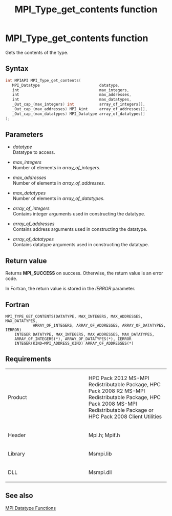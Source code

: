 ﻿---
title: MPI_Type_get_contents function
TOCTitle: MPI_Type_get_contents function
ms:assetid: 1e25a15b-cc5a-4584-b130-29b742c84753
ms:mtpsurl: https://msdn.microsoft.com/en-us/library/Dn520569(v=VS.85)
ms:contentKeyID: 59361040
ms.date: 03/28/2018
mtps_version: v=VS.85
f1_keywords:
- MPI_TYPE_GET_CONTENTS
- mpif/MPI_Type_get_contents
- mpi/MPI_TYPE_GET_CONTENTS
dev_langs:
- C++
- C
---

# MPI\_Type\_get\_contents function

Gets the contents of the type.

## Syntax

``` c++
int MPIAPI MPI_Type_get_contents(
   MPI_Datatype                          datatype,
   int                                   max_integers,
   int                                   max_addresses,
   int                                   max_datatypes,
   _Out_cap_(max_integers) int           array_of_integers[],
   _Out_cap_(max_addresses) MPI_Aint     array_of_addresses[],
   _Out_cap_(max_datatypes) MPI_Datatype array_of_datatypes[]
);
```

## Parameters

  - *datatype*  
    Datatype to access.

  - *max\_integers*  
    Number of elements in *array\_of\_integers*.

  - *max\_addresses*  
    Number of elements in *array\_of\_addresses*.

  - *max\_datatypes*  
    Number of elements in *array\_of\_datatypes*.

  - *array\_of\_integers*  
    Contains integer arguments used in constructing the datatype.

  - *array\_of\_addresses*  
    Contains address arguments used in constructing the datatype.

  - *array\_of\_datatypes*  
    Contains datatype arguments used in constructing the datatype.

## Return value

Returns **MPI\_SUCCESS** on success. Otherwise, the return value is an error code.

In Fortran, the return value is stored in the *IERROR* parameter.

## Fortran

    MPI_TYPE_GET_CONTENTS(DATATYPE, MAX_INTEGERS, MAX_ADDRESSES, MAX_DATATYPES,
                ARRAY_OF_INTEGERS, ARRAY_OF_ADDRESSES, ARRAY_OF_DATATYPES, IERROR)
        INTEGER DATATYPE, MAX_INTEGERS, MAX_ADDRESSES, MAX_DATATYPES,
        ARRAY_OF_INTEGERS(*), ARRAY_OF_DATATYPES(*), IERROR
        INTEGER(KIND=MPI_ADDRESS_KIND) ARRAY_OF_ADDRESSES(*)

## Requirements

<table>
<colgroup>
<col style="width: 50%" />
<col style="width: 50%" />
</colgroup>
<tbody>
<tr class="odd">
<td><p>Product</p></td>
<td><p>HPC Pack 2012 MS-MPI Redistributable Package, HPC Pack 2008 R2 MS-MPI Redistributable Package, HPC Pack 2008 MS-MPI Redistributable Package or HPC Pack 2008 Client Utilities</p></td>
</tr>
<tr class="even">
<td><p>Header</p></td>
<td>Mpi.h;
Mpif.h</td>
</tr>
<tr class="odd">
<td><p>Library</p></td>
<td>Msmpi.lib</td>
</tr>
<tr class="even">
<td><p>DLL</p></td>
<td>Msmpi.dll</td>
</tr>
</tbody>
</table>


## See also

[MPI Datatype Functions](mpi-datatype-functions.md)

